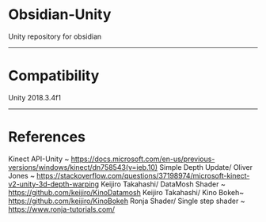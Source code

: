# Obsidian-Unity
Unity repository for obsidian

---

# Compatibility

Unity 2018.3.4f1


---

# References

Kinect API-Unity ~ https://docs.microsoft.com/en-us/previous-versions/windows/kinect/dn758543(v=ieb.10)
Simple Depth Update/ Oliver Jones ~ https://stackoverflow.com/questions/37198974/microsoft-kinect-v2-unity-3d-depth-warping
Keijiro Takahashi/ DataMosh Shader ~ https://github.com/keijiro/KinoDatamosh
Keijiro Takahashi/ Kino Bokeh~ https://github.com/keijiro/KinoBokeh
Ronja Shader/ Single step shader ~ https://www.ronja-tutorials.com/